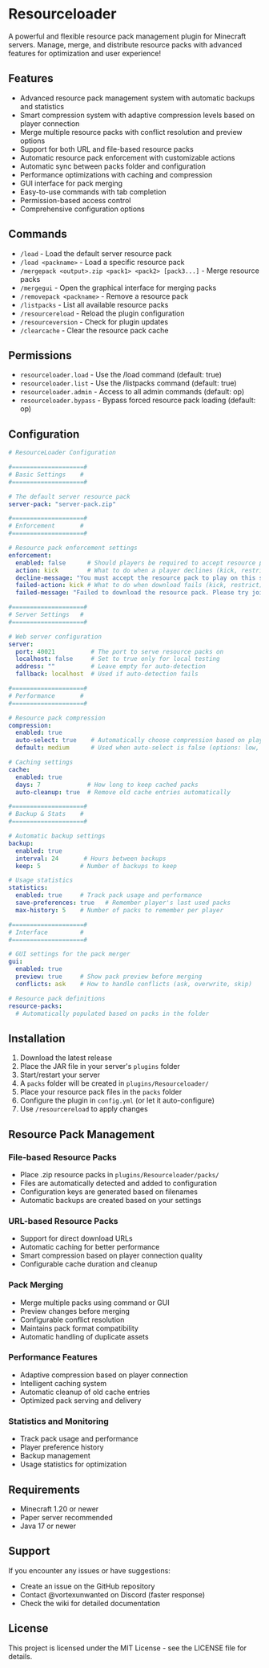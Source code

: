 # Resourceloader

A powerful and flexible resource pack management plugin for Minecraft servers. Manage, merge, and distribute resource packs with advanced features for optimization and user experience!

## Features

- Advanced resource pack management system with automatic backups and statistics
- Smart compression system with adaptive compression levels based on player connection
- Merge multiple resource packs with conflict resolution and preview options
- Support for both URL and file-based resource packs
- Automatic resource pack enforcement with customizable actions
- Automatic sync between packs folder and configuration
- Performance optimizations with caching and compression
- GUI interface for pack merging
- Easy-to-use commands with tab completion
- Permission-based access control
- Comprehensive configuration options

## Commands

- `/load` - Load the default server resource pack
- `/load <packname>` - Load a specific resource pack
- `/mergepack <output>.zip <pack1> <pack2> [pack3...]` - Merge resource packs
- `/mergegui` - Open the graphical interface for merging packs
- `/removepack <packname>` - Remove a resource pack
- `/listpacks` - List all available resource packs
- `/resourcereload` - Reload the plugin configuration
- `/resourceversion` - Check for plugin updates
- `/clearcache` - Clear the resource pack cache

## Permissions

- `resourceloader.load` - Use the /load command (default: true)
- `resourceloader.list` - Use the /listpacks command (default: true)
- `resourceloader.admin` - Access to all admin commands (default: op)
- `resourceloader.bypass` - Bypass forced resource pack loading (default: op)

## Configuration

```yaml
# ResourceLoader Configuration

#====================#
# Basic Settings    #
#====================#

# The default server resource pack
server-pack: "server-pack.zip"

#====================#
# Enforcement       #
#====================#

# Resource pack enforcement settings
enforcement:
  enabled: false      # Should players be required to accept resource packs?
  action: kick        # What to do when a player declines (kick, restrict)
  decline-message: "You must accept the resource pack to play on this server!"
  failed-action: kick # What to do when download fails (kick, restrict)
  failed-message: "Failed to download the resource pack. Please try joining again!"

#====================#
# Server Settings   #
#====================#

# Web server configuration
server:
  port: 40021          # The port to serve resource packs on
  localhost: false     # Set to true only for local testing
  address: ""          # Leave empty for auto-detection
  fallback: localhost  # Used if auto-detection fails

#====================#
# Performance       #
#====================#

# Resource pack compression
compression:
  enabled: true
  auto-select: true    # Automatically choose compression based on player's connection
  default: medium      # Used when auto-select is false (options: low, medium, high)

# Caching settings
cache:
  enabled: true
  days: 7             # How long to keep cached packs
  auto-cleanup: true  # Remove old cache entries automatically

#====================#
# Backup & Stats    #
#====================#

# Automatic backup settings
backup:
  enabled: true
  interval: 24       # Hours between backups
  keep: 5           # Number of backups to keep

# Usage statistics
statistics:
  enabled: true     # Track pack usage and performance
  save-preferences: true   # Remember player's last used packs
  max-history: 5    # Number of packs to remember per player

#====================#
# Interface         #
#====================#

# GUI settings for the pack merger
gui:
  enabled: true
  preview: true     # Show pack preview before merging
  conflicts: ask    # How to handle conflicts (ask, overwrite, skip)

# Resource pack definitions
resource-packs:
  # Automatically populated based on packs in the folder
```

## Installation

1. Download the latest release
2. Place the JAR file in your server's `plugins` folder
3. Start/restart your server
4. A `packs` folder will be created in `plugins/Resourceloader/`
5. Place your resource pack files in the `packs` folder
6. Configure the plugin in `config.yml` (or let it auto-configure)
7. Use `/resourcereload` to apply changes

## Resource Pack Management

### File-based Resource Packs
- Place .zip resource packs in `plugins/Resourceloader/packs/`
- Files are automatically detected and added to configuration
- Configuration keys are generated based on filenames
- Automatic backups are created based on your settings

### URL-based Resource Packs
- Support for direct download URLs
- Automatic caching for better performance
- Smart compression based on player connection quality
- Configurable cache duration and cleanup

### Pack Merging
- Merge multiple packs using command or GUI
- Preview changes before merging
- Configurable conflict resolution
- Maintains pack format compatibility
- Automatic handling of duplicate assets

### Performance Features
- Adaptive compression based on player connection
- Intelligent caching system
- Automatic cleanup of old cache entries
- Optimized pack serving and delivery

### Statistics and Monitoring
- Track pack usage and performance
- Player preference history
- Backup management
- Usage statistics for optimization

## Requirements

- Minecraft 1.20 or newer
- Paper server recommended
- Java 17 or newer

## Support

If you encounter any issues or have suggestions:
- Create an issue on the GitHub repository
- Contact @vortexunwanted on Discord (faster response)
- Check the wiki for detailed documentation

## License

This project is licensed under the MIT License - see the LICENSE file for details.